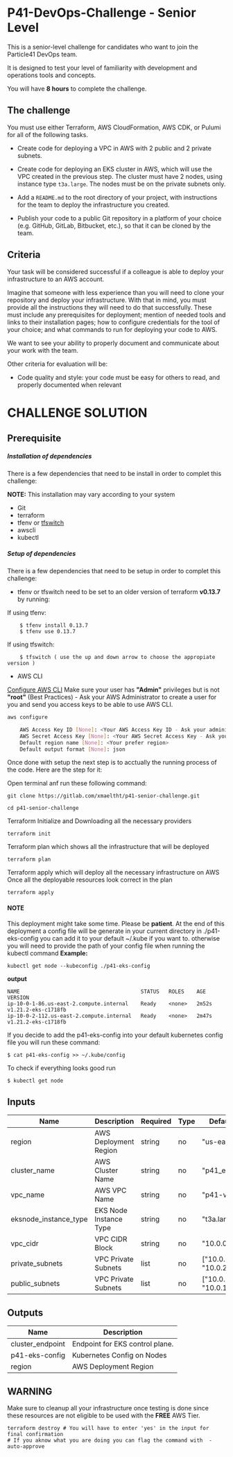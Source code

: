 # P41-DevOps-Challenge  -   Senior Level


This is a senior-level challenge for candidates who want to join the Particle41 DevOps team.

It is designed to test your level of familiarity with development and operations tools and concepts.

You will have **8 hours** to complete the challenge.


## The challenge

You must use either Terraform, AWS CloudFormation, AWS CDK, or Pulumi for all of the following tasks.

- Create code for deploying a VPC in AWS with 2 public and 2 private subnets.

- Create code for deploying an EKS cluster in AWS, which will use the VPC created in the previous step. The cluster must have 2 nodes, using instance type `t3a.large`. The nodes must be on the private subnets only.

- Add a `README.md` to the root directory of your project, with instructions for the team to deploy the infrastructure you created.

- Publish your code to a public Git repository in a platform of your choice (e.g. GitHub, GitLab, Bitbucket, etc.), so that it can be cloned by the team.


## Criteria


Your task will be considered successful if a colleague is able to deploy your infrastructure to an AWS account.

Imagine that someone with less experience than you will need to clone your repository and deploy your infrastructure. With that in mind, you must provide all the instructions they will need to do that successfully. These must include any prerequisites for deployment; mention of needed tools and links to their installation pages; how to configure credentials for the tool of your choice; and what commands to run for deploying your code to AWS.

We want to see your ability to properly document and communicate about your work with the team.

Other criteria for evaluation will be:

- Code quality and style: your code must be easy for others to read, and properly documented when relevant


# CHALLENGE SOLUTION

## Prerequisite 

##### Installation of dependencies

There is a few dependencies that need to be install in order to complet this challenge:

**NOTE:** This installation may vary according to your system

* Git
* terraform
* tfenv or [tfswitch](https://warrensbox.medium.com/how-to-manage-different-terraform-versions-for-each-project-51cca80ccece)
* awscli
* kubectl

##### Setup of dependencies

There is a few dependencies that need to be setup in order to complet this challenge:

* tfenv or tfswitch need to be set to an older version of terraform **v0.13.7** by running:

If using tfenv:
```shell
    $ tfenv install 0.13.7 
    $ tfenv use 0.13.7
```
If using tfswitch:
```shell
    $ tfswitch ( use the up and down arrow to choose the appropiate version )
```
* AWS CLI

[Configure AWS CLI](https://docs.aws.amazon.com/cli/latest/userguide/cli-configure-quickstart.html)
Make sure your user has **"Admin"** privileges but is not **"root"** (Best Practices) - Ask your AWS Administrator to create a user for you and send you access keys to be able to use AWS CLI. 

```sh
aws configure

    AWS Access Key ID [None]: <Your AWS Access Key ID - Ask your administrator>
    AWS Secret Access Key [None]: <Your AWS Secret Access Key - Ask your administrator>
    Default region name [None]: <Your prefer region>
    Default output format [None]: json
```

Once done with setup the next step is to acctually the running process of the code.
Here are the step for it:

Open terminal anf run these following command: 

    git clone https://gitlab.com/xmaeltht/p41-senior-challenge.git

    cd p41-senior-challenge

Terraform Initialize and Downloading all the necessary providers
    
    terraform init

Terraform plan which shows all the infrastructure that will be deployed
    
    terraform plan 

Terraform apply which will deploy all the necessary infrastructure on AWS
Once all the deployable resources look correct in the plan 

    terraform apply 

#### **NOTE** 
This deployment might take some time. Please be **patient**.
At the end of this deployment a config file will be generate in your current directory in ./p41-eks-config you can add it to your default ~/.kube if you want to. otherwise you will need to provide the path of your config file when running the kubectl command
**Example:**    

    kubectl get node --kubeconfig ./p41-eks-config

**output** 
```
NAME                                       STATUS   ROLES    AGE     VERSION
ip-10-0-1-86.us-east-2.compute.internal    Ready    <none>   2m52s   v1.21.2-eks-c1718fb
ip-10-0-2-112.us-east-2.compute.internal   Ready    <none>   2m47s   v1.21.2-eks-c1718fb
```
If you decide to add the p41-eks-config into your default kubernetes config file you will run these command:

    $ cat p41-eks-config >> ~/.kube/config
To check if everything looks good run

    $ kubectl get node 


## Inputs

| Name | Description | Required | Type | Default Value |
|------|-------------|----------|------|---------------|
| region | AWS Deployment Region | string | no | "us-east-2" |
| cluster_name | AWS Cluster Name | string | no | "p41_eks_cluster" |
| vpc_name | AWS VPC Name | string | no | "p41-vpc-eks" |
| eksnode_instance_type | EKS Node Instance Type | string | no | "t3a.large" |
| vpc_cidr | VPC CIDR Block  | string | no | "10.0.0.0/16" |
| private_subnets | VPC Private Subnets | list | no | ["10.0.1.0/24", "10.0.2.0/24"] |
| public_subnets | VPC Private Subnets | list | no | ["10.0.100.0/24", "10.0.101.0/24"] |



## Outputs

| Name | Description |
|------|-------------|
| cluster_endpoint | Endpoint for EKS control plane. |
| p41-eks-config| Kubernetes Config on Nodes |
| region | AWS Deployment Region |


## WARNING ##

Make sure to cleanup all your infrastructure once testing is done since these resources are not eligible to be used with the **FREE** AWS Tier. 

```shell
terraform destroy # You will have to enter 'yes' in the input for final confirmation 
# If you aknow what you are doing you can flag the command with  -auto-approve
```